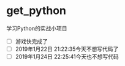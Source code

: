 # get_python
学习Python的实战小项目
- [ ] 游戏快完成了
- [ ] 2019年1月22日 21:22:35今天不想写代码了
- [ ] 2019年1月24日 22:25:41今天也不想写代码
